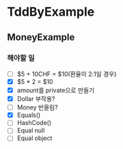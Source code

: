 # TddByExample

## MoneyExample
### 해야할 일
- [ ] $5 + 10CHF = $10(환율이 2:1일 경우)
- [X] $5 * 2 = $10
- [X] amount를 private으로 만들기
- [X] Dollar 부작용?
- [ ] Money 반올림?
- [X] Equals()
- [ ] HashCode()
- [ ] Equal null
- [ ] Equal object
